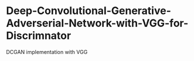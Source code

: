# Deep-Convolutional-Generative-Adverserial-Network-with-VGG-for-Discrimnator
DCGAN implementation with VGG 
